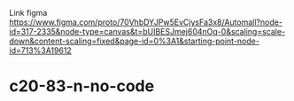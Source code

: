 Link figma https://www.figma.com/proto/70VhbDYJPw5EvCjysFa3x8/Automall?node-id=317-2335&node-type=canvas&t=bUIBESJmej604nOq-0&scaling=scale-down&content-scaling=fixed&page-id=0%3A1&starting-point-node-id=713%3A19612


# c20-83-n-no-code
